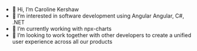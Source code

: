 - 👋 Hi, I’m Caroline Kershaw
- 👀 I’m interested in software development using Angular Angular, C#, .NET
- 🌱 I’m currently working with npx-charts
- 💞️ I’m looking to work together with other developers to create a unified user experience across all our products
